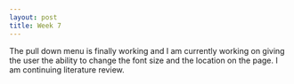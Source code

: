 ```yaml
---
layout: post
title: Week 7
---
```


The pull down menu is finally working and I am currently working on giving the user the ability to change the font size and the location on the page. I am continuing literature review.
